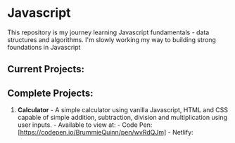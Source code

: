 # Javascript
 This repository is my journey learning Javascript fundamentals - data structures and algorithms.  I'm slowly working my way to building strong foundations in Javascript

## Current Projects:

## Complete Projects:
1. **Calculator** - A simple calculator using vanilla Javascript, HTML and CSS capable of simple addition, subtraction, division and multiplication using user inputs.
                  - Available to view at:
                                         - Code Pen: [https://codepen.io/BrummieQuinn/pen/wvRdQJm]
                                         - Netlify:
                                       

